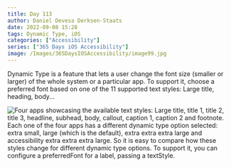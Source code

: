 ```yaml
---
title: Day 113
author: Daniel Devesa Derksen-Staats
date: 2022-09-08 15:28
tags: Dynamic Type, iOS
categories: ["Accessibility"]
series: ["365 Days iOS Accessibility"]
image: /Images/365DaysIOSAccessibility/image99.jpg
---
```


Dynamic Type is a feature that lets a user change the font size (smaller or larger) of the whole system or a particular app. To support it, choose a preferred font based on one of the 11 supported text styles: Large title, heading, body...

![Four apps showcasing the available text styles: Large title, title 1, title 2, title 3, headline, subhead, body, callout, caption 1, caption 2 and footnote. Each one of the four apps has a different dynamic type option selected: extra small, large (which is the default), extra extra extra large and accessibility extra extra extra large. So it is easy to compare how these styles change for different dynamic type options. To support it, you can configure a preferredFont for a label, passing a textStyle.](/Images/365DaysIOSAccessibility/image99.jpg)